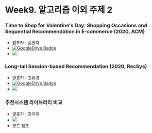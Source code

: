 # Week9. 알고리즘 이외 주제 2

### Time to Shop for Valentine's Day: Shopping Occasions and Sequential Recommendation in E-commerce (2020, ACM) 
* 발표자 : 김현지 
* [![GoogleDrive Badge](https://img.shields.io/badge/Paper-405263?style=flat-square&logo=Quip&link=https://drive.google.com/file/d/1VnYsB8k4Fxu6UFhAxuTi4m01BjoH2uwS/view?usp=sharing)](https://www.hongliangjie.com/publications/wsdm2020.pdf)  
* <a href="https://velog.io/@tobigs-recsys/Paper-ReviewTime-to-Shop-for-Valentines-Day-Shopping-Occasions-and-Sequential-Recommendation-in-E-commerce" target="_blank"><img src="https://img.shields.io/badge/Paper Review-20c997?style=flat-square&logo=Vimeo&logoColor=white"/></a>  


### Long-tail Session-based Recommendation (2020, RecSys) 
* 발표자 : 고유경
* [![GoogleDrive Badge](https://img.shields.io/badge/Paper-405263?style=flat-square&logo=Quip&link=https://drive.google.com/file/d/1VnYsB8k4Fxu6UFhAxuTi4m01BjoH2uwS/view?usp=sharing)](https://arxiv.org/pdf/2007.12329.pdf)  
* <a href="https://velog.io/@tobigs-recsys/Paper-Review-2020-Recsys-Long-tail-Session-based-Recommendation" target="_blank"><img src="https://img.shields.io/badge/Paper Review-20c997?style=flat-square&logo=Vimeo&logoColor=white"/></a>  


### 추천시스템 라이브러리 비교
* 발표자 : 강지우
* <a href="https://velog.io/@tobigs-recsys/RecommenderSystemLibraries" target="_blank"><img src="https://img.shields.io/badge/Paper Review-20c997?style=flat-square&logo=Vimeo&logoColor=white"/></a>  
* 코드 참조
